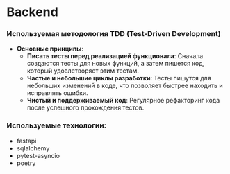 # Backend 

### Используемая методология TDD (Test-Driven Development)

- **Основные принципы**:
  - **Писать тесты перед реализацией функционала**: Сначала создаются тесты для новых функций, а затем пишется код, который удовлетворяет этим тестам.
  - **Частые и небольшие циклы разработки**: Тесты пишутся для небольших изменений в коде, что позволяет быстрее находить и исправлять ошибки.
  - **Чистый и поддерживаемый код**: Регулярное рефакторинг кода после успешного прохождения тестов.
 
### Используемые технологии:
 - fastapi
 - sqlalchemy
 - pytest-asyncio
 - poetry
